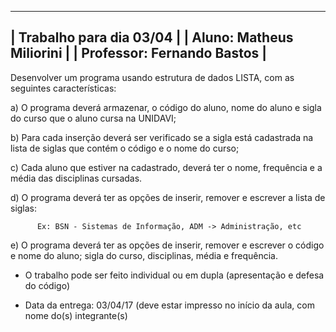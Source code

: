 ------------------------------
| Trabalho para dia 03/04    |
| Aluno: Matheus Miliorini   |
| Professor: Fernando Bastos |
------------------------------

Desenvolver um programa usando estrutura de dados LISTA, com as seguintes características:  

a)	O programa deverá armazenar, o código do aluno, nome do aluno e sigla do curso que o aluno cursa na UNIDAVI;  

b)	Para cada inserção deverá ser verificado se a sigla está cadastrada na lista de siglas que contém o código e o nome do curso;  

c)	Cada aluno que estiver na cadastrado, deverá ter o nome, frequência e a média das disciplinas cursadas.  

d)	O programa deverá ter as opções de inserir, remover e escrever a lista de siglas:  

          Ex: BSN - Sistemas de Informação, ADM -> Administração, etc  

e)	O programa deverá ter as opções de inserir, remover e escrever o código e nome do aluno; sigla do curso, disciplinas, média e frequência.  

- O trabalho pode ser feito individual ou em dupla (apresentação e defesa do código)  

- Data da entrega: 03/04/17 (deve estar impresso no início da aula, com nome do(s) integrante(s)
